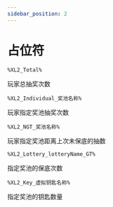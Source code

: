 ```yaml
---
sidebar_position: 2
---
```


# 占位符

`%XL2_Total%`

玩家总抽奖次数



`%XL2_Individual_奖池名称%`

玩家指定奖池抽奖次数



`%XL2_NGT_奖池名称%`

玩家指定奖池距离上次未保底的抽数



`%XL2_Lottery_lotteryName_GT%`

指定奖池的保底次数



`%XL2_Key_虚拟钥匙名称%`

指定奖池的钥匙数量
